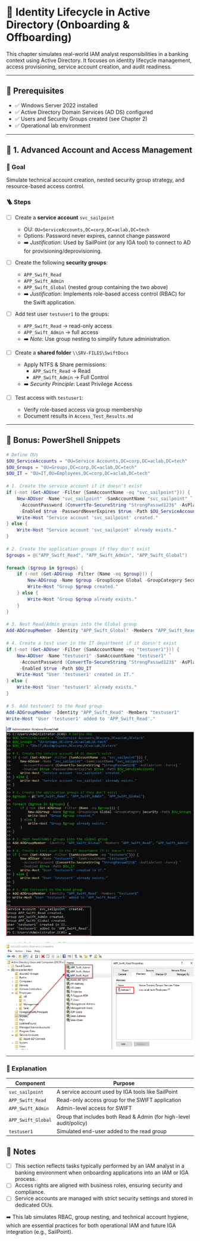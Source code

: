 # 💼 Identity Lifecycle in Active Directory (Onboarding & Offboarding)

This chapter simulates real-world IAM analyst responsibilities in a banking context using Active Directory. It focuses on identity lifecycle management, access provisioning, service account creation, and audit readiness.

---

## 🧱 Prerequisites

- ✅ Windows Server 2022 installed  
- ✅ Active Directory Domain Services (AD DS) configured  
- ✅ Users and Security Groups created (see Chapter 2)  
- ✅ Operational lab environment  

---

## 🔐 1. Advanced Account and Access Management

### 🎯 Goal  
Simulate technical account creation, nested security group strategy, and resource-based access control.

### 🪜 Steps

- [ ] Create a **service account** `svc_sailpoint`  
  - OU: `OU=ServiceAccounts,DC=corp,DC=aclab,DC=tech`  
  - Options: Password never expires, cannot change password  
  - ➡️ *Justification*: Used by SailPoint (or any IGA tool) to connect to AD for provisioning/deprovisioning.

- [ ] Create the following **security groups**:  
  - `APP_Swift_Read`  
  - `APP_Swift_Admin`  
  - `APP_Swift_Global` (nested group containing the two above)  
  - ➡️ *Justification*: Implements role-based access control (RBAC) for the Swift application.

- [ ] Add test user `testuser1` to the groups:  
  - `APP_Swift_Read` → read-only access  
  - `APP_Swift_Admin` → full access  
  - ➡️ *Note*: Use group nesting to simplify future administration.

- [ ] Create a **shared folder** `\\SRV-FILES\SwiftDocs`  
  - Apply NTFS & Share permissions:  
    - `APP_Swift_Read` → Read  
    - `APP_Swift_Admin` → Full Control  
  - ➡️ *Security Principle*: Least Privilege Access

- [ ] Test access with `testuser1`:  
  - Verify role-based access via group membership  
  - Document results in `Access_Test_Results.md`

---

## 🧰 Bonus: PowerShell Snippets

```powershell
# Define OUs
$OU_ServiceAccounts = "OU=Service Accounts,DC=corp,DC=aclab,DC=tech"
$OU_Groups = "OU=Groups,DC=corp,DC=aclab,DC=tech"
$OU_IT = "OU=IT,OU=Employees,DC=corp,DC=aclab,DC=tech"

# 1. Create the service account if it doesn't exist
if (-not (Get-ADUser -Filter {SamAccountName -eq "svc_sailpoint"})) {
    New-ADUser -Name "svc_sailpoint" -SamAccountName "svc_sailpoint" `
     -AccountPassword (ConvertTo-SecureString "StrongPasswd123$" -AsPlainText -Force) `
     -Enabled $true -PasswordNeverExpires $true -Path $OU_ServiceAccounts
    Write-Host "Service account 'svc_sailpoint' created."
} else {
    Write-Host "Service account 'svc_sailpoint' already exists."
}

# 2. Create the application groups if they don't exist
$groups = @("APP_Swift_Read", "APP_Swift_Admin", "APP_Swift_Global")

foreach ($group in $groups) {
    if (-not (Get-ADGroup -Filter {Name -eq $group})) {
        New-ADGroup -Name $group -GroupScope Global -GroupCategory Security -Path $OU_Groups
        Write-Host "Group $group created."
    } else {
        Write-Host "Group $group already exists."
    }
}

# 3. Nest Read/Admin groups into the Global group
Add-ADGroupMember -Identity "APP_Swift_Global" -Members "APP_Swift_Read", "APP_Swift_Admin"

# 4. Create a test user in the IT department if it doesn't exist
if (-not (Get-ADUser -Filter {SamAccountName -eq "testuser1"})) {
    New-ADUser -Name "testuser1" -SamAccountName "testuser1" `
     -AccountPassword (ConvertTo-SecureString "StrongPasswd123$" -AsPlainText -Force) `
     -Enabled $true -Path $OU_IT
    Write-Host "User 'testuser1' created in IT."
} else {
    Write-Host "User 'testuser1' already exists."
}

# 5. Add testuser1 to the Read group
Add-ADGroupMember -Identity "APP_Swift_Read" -Members "testuser1"
Write-Host "User 'testuser1' added to 'APP_Swift_Read'."

```
![Swift_Groups_PS](https://github.com/AliChoukatli/CyberShield-Enterprise/blob/main/07_IAM/Screenshots/Swift_Groups_PS.png)

![Swift_Groups_ADUC](https://github.com/AliChoukatli/CyberShield-Enterprise/blob/main/07_IAM/Screenshots/Swift_Groups_ADUC.png)

---

### 🔎 Explanation

| **Component**         | **Purpose**                                                             |
|-----------------------|-------------------------------------------------------------------------|
| `svc_sailpoint`       | A service account used by IGA tools like SailPoint                     |
| `APP_Swift_Read`      | Read-only access group for the SWIFT application                       |
| `APP_Swift_Admin`     | Admin-level access for SWIFT                                            |
| `APP_Swift_Global`    | Group that includes both Read & Admin (for high-level audit/policy)    |
| `testuser1`           | Simulated end-user added to the read group                             |


## 📌 Notes
- [ ] This section reflects tasks typically performed by an IAM analyst in a banking environment when onboarding applications into an IAM or IGA process.
- [ ] Access rights are aligned with business roles, ensuring security and compliance.
- [ ] Service accounts are managed with strict security settings and stored in dedicated OUs.

➡️ This lab simulates RBAC, group nesting, and technical account hygiene, which are essential practices for both operational IAM and future IGA integration (e.g., SailPoint).
